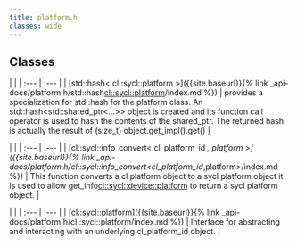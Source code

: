 ```yaml
---
title: platform.h
classes: wide
---
```

## Classes

   |   |
| :--- | :--- |
| [std::hash< cl::sycl::platform >]({{site.baseurl}}{% link _api-docs/platform.h/std::hash<cl::sycl::platform>/index.md %}) | provides a specialization for std::hash for the platform class. An std::hash<std::shared_ptr<...>> object is created and its function call operator is used to hash the contents of the shared_ptr. The returned hash is actually the result of (size_t) object.get_impl().get()  |


   |   |
| :--- | :--- |
| [cl::sycl::info_convert< cl_platform_id *, platform >]({{site.baseurl}}{% link _api-docs/platform.h/cl::sycl::info_convert<cl_platform_id*,platform>/index.md %}) | This function converts a cl platform object to a sycl platform object it is used to allow get_info<cl::sycl::device::platform> to return a sycl platform object.  |


   |   |
| :--- | :--- |
| [cl::sycl::platform]({{site.baseurl}}{% link _api-docs/platform.h/cl::sycl::platform/index.md %}) | Interface for abstracting and interacting with an underlying cl_platform_id object.  |

